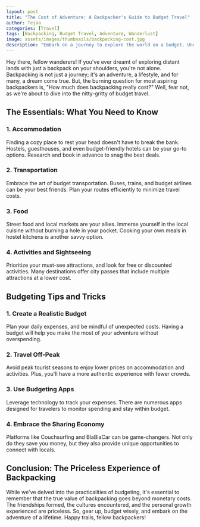 ```yaml
---
layout: post
title: "The Cost of Adventure: A Backpacker's Guide to Budget Travel"
author: Tejaa
categories: [Travel]
tags: [Backpacking, Budget Travel, Adventure, Wanderlust]
image: assets/images/thumbnails/backpacking-cost.jpg
description: "Embark on a journey to explore the world on a budget. Uncover the true costs of backpacking and discover tips to make your adventure affordable and unforgettable."
---
```


Hey there, fellow wanderers! If you've ever dreamt of exploring distant lands with just a backpack on your shoulders, you're not alone. Backpacking is not just a journey; it's an adventure, a lifestyle, and for many, a dream come true. But, the burning question for most aspiring backpackers is, "How much does backpacking really cost?" Well, fear not, as we're about to dive into the nitty-gritty of budget travel.

## The Essentials: What You Need to Know

### 1. **Accommodation**
   Finding a cozy place to rest your head doesn't have to break the bank. Hostels, guesthouses, and even budget-friendly hotels can be your go-to options. Research and book in advance to snag the best deals.

### 2. **Transportation**
   Embrace the art of budget transportation. Buses, trains, and budget airlines can be your best friends. Plan your routes efficiently to minimize travel costs.

### 3. **Food**
   Street food and local markets are your allies. Immerse yourself in the local cuisine without burning a hole in your pocket. Cooking your own meals in hostel kitchens is another savvy option.

### 4. **Activities and Sightseeing**
   Prioritize your must-see attractions, and look for free or discounted activities. Many destinations offer city passes that include multiple attractions at a lower cost.

## Budgeting Tips and Tricks

### 1. **Create a Realistic Budget**
   Plan your daily expenses, and be mindful of unexpected costs. Having a budget will help you make the most of your adventure without overspending.

### 2. **Travel Off-Peak**
   Avoid peak tourist seasons to enjoy lower prices on accommodation and activities. Plus, you'll have a more authentic experience with fewer crowds.

### 3. **Use Budgeting Apps**
   Leverage technology to track your expenses. There are numerous apps designed for travelers to monitor spending and stay within budget.

### 4. **Embrace the Sharing Economy**
   Platforms like Couchsurfing and BlaBlaCar can be game-changers. Not only do they save you money, but they also provide unique opportunities to connect with locals.

## Conclusion: The Priceless Experience of Backpacking

While we've delved into the practicalities of budgeting, it's essential to remember that the true value of backpacking goes beyond monetary costs. The friendships formed, the cultures encountered, and the personal growth experienced are priceless. So, gear up, budget wisely, and embark on the adventure of a lifetime. Happy trails, fellow backpackers!

